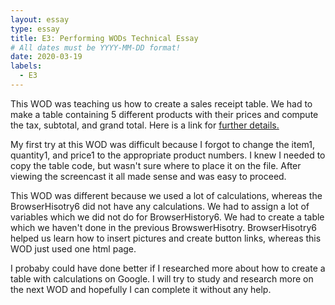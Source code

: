 ```yaml
---
layout: essay
type: essay
title: E3: Performing WODs Technical Essay
# All dates must be YYYY-MM-DD format!
date: 2020-03-19
labels:
  - E3
---
```

<p>This WOD was teaching us how to create a sales receipt table.  We had to make a table containing 5 different products with their prices and compute the tax, subtotal, and grand total. 
Here is a link for <a href="https://dport96.github.io/ITM352/morea/060.expressions-operators/experience-preparing-for-WOD.html">further details.</a></p>

<p>My first try at this WOD was difficult because I forgot to change the item1, quantity1, and price1 to the appropriate product numbers.  I knew I needed to copy the table code, but wasn't sure where to place it on the file.  After viewing the screencast it all made sense and was easy to proceed.</p>

<p>This WOD was different because we used a lot of calculations, whereas the BrowserHisotry6 did not have any calculations.  We had to assign a lot of variables which we did not do for BrowserHistory6.  We had to create a table which we haven't done in the previous BrowswerHisotry.  BrowserHisotry6 helped us learn how to insert pictures and create button links, whereas this WOD just used one html page.</p>

<p>I probaby could have done better if I researched more about how to create a table with calculations on Google.  I will try to study and research more on the next WOD and hopefully I can complete it without any help.</p>
